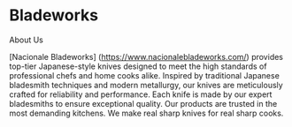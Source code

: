 # Bladeworks
About Us


[Nacionale Bladeworks] (https://www.nacionalebladeworks.com/) provides top-tier Japanese-style knives designed to meet the high standards of professional chefs and home cooks alike. Inspired by traditional Japanese bladesmith techniques and modern metallurgy, our knives are meticulously crafted for reliability and performance. Each knife is made by our expert bladesmiths to ensure exceptional quality. Our products are trusted in the most demanding kitchens. We make real sharp knives for real sharp cooks.
